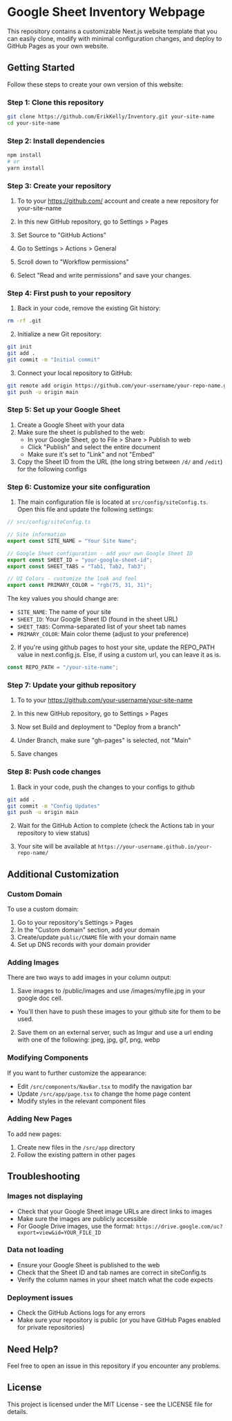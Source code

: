 # Google Sheet Inventory Webpage 

This repository contains a customizable Next.js website template that you can easily clone, modify with minimal configuration changes, and deploy to GitHub Pages as your own website.

## Getting Started

Follow these steps to create your own version of this website:

### Step 1: Clone this repository

```bash
git clone https://github.com/ErikKelly/Inventory.git your-site-name
cd your-site-name
```

### Step 2: Install dependencies

```bash
npm install
# or
yarn install
```
### Step 3: Create your repository

1. To to your https://github.com/ account and create a new repository for your-site-name 

2. In this new GitHub repository, go to Settings > Pages

3. Set Source to "GitHub Actions"

4. Go to Settings > Actions > General

5. Scroll down to "Workflow permissions"

6. Select "Read and write permissions" and save your changes.

### Step 4: First push to your repository

1. Back in your code, remove the existing Git history:
```bash
rm -rf .git
```

2. Initialize a new Git repository:
```bash
git init
git add .
git commit -m "Initial commit"
```

3. Connect your local repository to GitHub:
```bash
git remote add origin https://github.com/your-username/your-repo-name.git
git push -u origin main
```

### Step 5: Set up your Google Sheet

1. Create a Google Sheet with your data
2. Make sure the sheet is published to the web:
   - In your Google Sheet, go to File > Share > Publish to web
   - Click "Publish" and select the entire document
   - Make sure it's set to "Link" and not "Embed"
3. Copy the Sheet ID from the URL (the long string between `/d/` and `/edit`) for the following configs

### Step 6: Customize your site configuration

1. The main configuration file is located at `src/config/siteConfig.ts`. Open this file and update the following settings:

```typescript
// src/config/siteConfig.ts

// Site information
export const SITE_NAME = "Your Site Name";

// Google Sheet configuration - add your own Google Sheet ID
export const SHEET_ID = "your-google-sheet-id";
export const SHEET_TABS = "Tab1, Tab2, Tab3";

// UI Colors - customize the look and feel
export const PRIMARY_COLOR = "rgb(75, 31, 31)";
```

The key values you should change are:
- `SITE_NAME`: The name of your site
- `SHEET_ID`: Your Google Sheet ID (found in the sheet URL)
- `SHEET_TABS`: Comma-separated list of your sheet tab names
- `PRIMARY_COLOR`: Main color theme (adjust to your preference)

2. If you're using github pages to host your site, update the REPO_PATH value in next.config.js. Else, if using a custom url, you can leave it as is. 
```typescript
const REPO_PATH = "/your-site-name";
```

### Step 7: Update your github repository

1. To to your https://github.com/your-username/your-site-name 

2. In this new GitHub repository, go to Settings > Pages

4. Now set Build and deployment to "Deploy from a branch"

5. Under Branch, make sure "gh-pages" is selected, not "Main"

6. Save changes

### Step 8: Push code changes

1. Back in your code, push the changes to your configs to github
```bash
git add .
git commit -m "Config Updates"
git push -u origin main
```

2. Wait for the GitHub Action to complete (check the Actions tab in your repository to view status)

3. Your site will be available at `https://your-username.github.io/your-repo-name/`

## Additional Customization

### Custom Domain

To use a custom domain:

1. Go to your repository's Settings > Pages
2. In the "Custom domain" section, add your domain
3. Create/update `public/CNAME` file with your domain name
4. Set up DNS records with your domain provider

### Adding Images

There are two ways to add images in your column output:

1. Save images to /public/images and use /images/myfile.jpg in your google doc cell.
- You'll then have to push these images to your github site for them to be used.
2. Save them on an external server, such as Imgur and use a url ending with one of the following: jpeg, jpg, gif, png, webp

### Modifying Components

If you want to further customize the appearance:

- Edit `/src/components/NavBar.tsx` to modify the navigation bar
- Update `/src/app/page.tsx` to change the home page content
- Modify styles in the relevant component files

### Adding New Pages

To add new pages:

1. Create new files in the `/src/app` directory
2. Follow the existing pattern in other pages

## Troubleshooting

### Images not displaying

- Check that your Google Sheet image URLs are direct links to images
- Make sure the images are publicly accessible
- For Google Drive images, use the format: `https://drive.google.com/uc?export=view&id=YOUR_FILE_ID`

### Data not loading

- Ensure your Google Sheet is published to the web
- Check that the Sheet ID and tab names are correct in siteConfig.ts
- Verify the column names in your sheet match what the code expects

### Deployment issues

- Check the GitHub Actions logs for any errors
- Make sure your repository is public (or you have GitHub Pages enabled for private repositories)

## Need Help?

Feel free to open an issue in this repository if you encounter any problems.

## License

This project is licensed under the MIT License - see the LICENSE file for details.